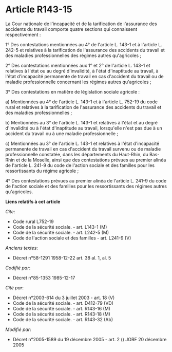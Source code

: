 # Article R143-15

La Cour nationale de l'incapacité et de la tarification de l'assurance des accidents du travail comporte quatre sections qui
connaissent respectivement :

1° Des contestations mentionnées au 4° de l'article L. 143-1 et à l'article L. 242-5 et relatives à la tarification de
l'assurance des accidents du travail et des maladies professionnelles des régimes autres qu'agricoles ;

2° Des contestations mentionnées aux 1° et 2° de l'article L. 143-1 et relatives à l'état ou au degré d'invalidité, à l'état
d'inaptitude au travail, à l'état d'incapacité permanente de travail en cas d'accident du travail ou de maladie
professionnelle concernant les régimes autres qu'agricoles ;

3° Des contestations en matière de législation sociale agricole :

a) Mentionnées au 4° de l'article L. 143-1 et à l'article L. 752-19 du code rural et relatives à la tarification de
l'assurance des accidents du travail et des maladies professionnelles ;

b) Mentionnées au 3° de l'article L. 143-1 et relatives à l'état et au degré d'invalidité ou à l'état d'inaptitude au
travail, lorsqu'elle n'est pas due à un accident du travail ou à une maladie professionnelle ;

c) Mentionnées au 3° de l'article L. 143-1 et relatives à l'état d'incapacité permanente de travail en cas d'accident du
travail survenu ou de maladie professionnelle constatée, dans les départements du Haut-Rhin, du Bas-Rhin et de la Moselle,
ainsi que des contestations prévues au premier alinéa de l'article L. 241-9 du code de l'action sociale et des familles pour
les ressortissants du régime agricole ;

4° Des contestations prévues au premier alinéa de l'article L. 241-9 du code de l'action sociale et des familles pour les
ressortissants des régimes autres qu'agricoles.

**Liens relatifs à cet article**

_Cite_:

  - Code rural L752-19
  - Code de la sécurité sociale. - art. L143-1 (M)
  - Code de la sécurité sociale. - art. L242-5 (M)
  - Code de l'action sociale et des familles - art. L241-9 (V)

_Anciens textes_:

  - Décret n°58-1291 1958-12-22 art. 38 al. 1, al. 5

_Codifié par_:

  - Décret n°85-1353 1985-12-17

_Cité par_:

  - Décret n°2003-614 du 3 juillet 2003 - art. 18 (V)
  - Code de la sécurité sociale. - art. D412-79 (VD)
  - Code de la sécurité sociale. - art. R143-16 (M)
  - Code de la sécurité sociale. - art. R143-18 (M)
  - Code de la sécurité sociale. - art. R143-32 (Ab)

_Modifié par_:

  - Décret n°2005-1589 du 19 décembre 2005 - art. 2 () JORF 20 décembre 2005
